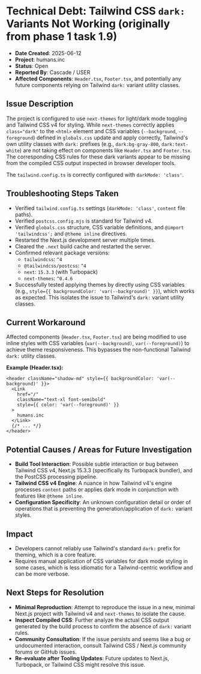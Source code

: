 # Technical Debt: Tailwind CSS `dark:` Variants Not Working (originally from phase 1 task 1.9)

- **Date Created**: 2025-06-12
- **Project**: humans.inc
- **Status**: Open
- **Reported By**: Cascade / USER
- **Affected Components**: `Header.tsx`, `Footer.tsx`, and potentially any future components relying on Tailwind `dark:` variant utility classes.

## Issue Description

The project is configured to use `next-themes` for light/dark mode toggling and Tailwind CSS v4 for styling. While `next-themes` correctly applies `class="dark"` to the `<html>` element and CSS variables (`--background`, `--foreground`) defined in `globals.css` update and apply correctly, Tailwind's own utility classes with `dark:` prefixes (e.g., `dark:bg-gray-800`, `dark:text-white`) are not taking effect on components like `Header.tsx` and `Footer.tsx`. The corresponding CSS rules for these dark variants appear to be missing from the compiled CSS output inspected in browser developer tools.

The `tailwind.config.ts` is correctly configured with `darkMode: 'class'`.

## Troubleshooting Steps Taken

- Verified `tailwind.config.ts` settings (`darkMode: 'class'`, `content` file paths).
- Verified `postcss.config.mjs` is standard for Tailwind v4.
- Verified `globals.css` structure, CSS variable definitions, and `@import 'tailwindcss';` and `@theme inline` directives.
- Restarted the Next.js development server multiple times.
- Cleared the `.next` build cache and restarted the server.
- Confirmed relevant package versions:
  - `tailwindcss`: `^4`
  - `@tailwindcss/postcss`: `^4`
  - `next`: `15.3.3` (with Turbopack)
  - `next-themes`: `^0.4.6`
- Successfully tested applying themes by directly using CSS variables (e.g., `style={{ backgroundColor: 'var(--background)' }}`), which works as expected. This isolates the issue to Tailwind's `dark:` variant utility classes.

## Current Workaround

Affected components (`Header.tsx`, `Footer.tsx`) are being modified to use inline styles with CSS variables (`var(--background)`, `var(--foreground)`) to achieve theme responsiveness. This bypasses the non-functional Tailwind `dark:` utility classes.

**Example (Header.tsx):**

```tsx
<header className="shadow-md" style={{ backgroundColor: 'var(--background)' }}>
  <Link
    href="/"
    className="text-xl font-semibold"
    style={{ color: 'var(--foreground)' }}
  >
    humans.inc
  </Link>
  {/* ... */}
</header>
```

## Potential Causes / Areas for Future Investigation

- **Build Tool Interaction**: Possible subtle interaction or bug between Tailwind CSS v4, Next.js 15.3.3 (specifically its Turbopack bundler), and the PostCSS processing pipeline.
- **Tailwind CSS v4 Engine**: A nuance in how Tailwind v4's engine processes `content` paths or applies dark mode in conjunction with features like `@theme inline`.
- **Configuration Specificity**: An unknown configuration detail or order of operations that is preventing the generation/application of `dark:` variant styles.

## Impact

- Developers cannot reliably use Tailwind's standard `dark:` prefix for theming, which is a core feature.
- Requires manual application of CSS variables for dark mode styling in some cases, which is less idiomatic for a Tailwind-centric workflow and can be more verbose.

## Next Steps for Resolution

- **Minimal Reproduction**: Attempt to reproduce the issue in a new, minimal Next.js project with Tailwind v4 and `next-themes` to isolate the cause.
- **Inspect Compiled CSS**: Further analyze the actual CSS output generated by the build process to confirm the absence of `dark:` variant rules.
- **Community Consultation**: If the issue persists and seems like a bug or undocumented interaction, consult Tailwind CSS / Next.js community forums or GitHub issues.
- **Re-evaluate after Tooling Updates**: Future updates to Next.js, Turbopack, or Tailwind CSS might resolve this issue.
